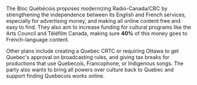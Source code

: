 The Bloc Québécois proposes modernizing Radio-Canada/CBC by strengthening the independence between its English and French services, especially for advertising money, and making all online content free and easy to find. They also aim to increase funding for cultural programs like the Arts Council and Téléfilm Canada, making sure **40%** of this money goes to French-language content.

Other plans include creating a Quebec CRTC or requiring Ottawa to get Quebec's approval on broadcasting rules, and giving tax breaks for productions that use Quebecois, Francophone, or Indigenous songs. The party also wants to bring all powers over culture back to Quebec and support finding Quebecois works online.
